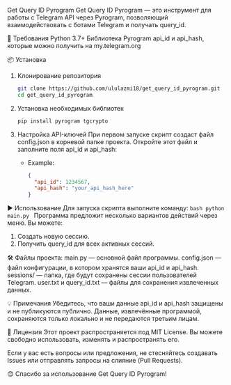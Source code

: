 Get Query ID Pyrogram
Get Query ID Pyrogram — это инструмент для работы с Telegram API через Pyrogram, позволяющий взаимодействовать с ботами Telegram и получать query_id.

🚀 Требования
Python 3.7+
Библиотека Pyrogram
api_id и api_hash, которые можно получить на my.telegram.org

📦 Установка
1. Клонирование репозитория
   ```bash
   git clone https://github.com/ululazmi18/get_query_id_pyrogram.git
   cd get_query_id_pyrogram
   ```

2. Установка необходимых библиотек
   ```bash
   pip install pyrogram tgcrypto
   ```

3. Настройка API-ключей
При первом запуске скрипт создаст файл config.json в корневой папке проекта.
Откройте этот файл и заполните поля api_id и api_hash:
   - Example:
     ```json
     {
       "api_id": 1234567,
       "api_hash": "your_api_hash_here"
     }
     ```

▶️ Использование
Для запуска скрипта выполните команду:
     ```bash
     python main.py
     ```
     Программа предложит несколько вариантов действий через меню. Вы можете:

1) Создать новую сессию.
2) Получить query_id для всех активных сессий.
   
🛠️ Файлы проекта:
main.py — основной файл программы.
config.json — файл конфигурации, в котором хранятся ваши api_id и api_hash.
sessions/ — папка, где будут сохранены сессии пользователей Telegram.
user.txt и query_id.txt — файлы для сохранения извлеченных данных.

💡 Примечания
Убедитесь, что ваши данные api_id и api_hash защищены и не публикуются публично.
Данные, извлечённые программой, сохраняются только локально и не передаются третьим лицам.

📄 Лицензия
Этот проект распространяется под MIT License. Вы можете свободно использовать, изменять и распространять его.

Если у вас есть вопросы или предложения, не стесняйтесь создавать Issues или отправлять запросы на слияние (Pull Requests).

😊 Спасибо за использование Get Query ID Pyrogram!
